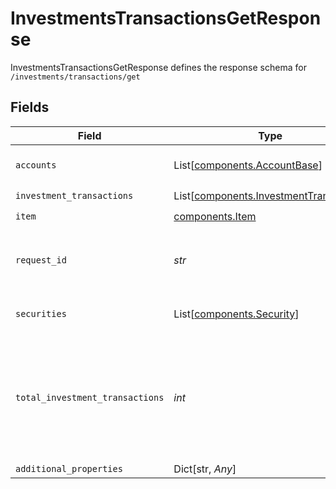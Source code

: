 # InvestmentsTransactionsGetResponse

InvestmentsTransactionsGetResponse defines the response schema for `/investments/transactions/get`


## Fields

| Field                                                                                                                                                                                                                                                           | Type                                                                                                                                                                                                                                                            | Required                                                                                                                                                                                                                                                        | Description                                                                                                                                                                                                                                                     |
| --------------------------------------------------------------------------------------------------------------------------------------------------------------------------------------------------------------------------------------------------------------- | --------------------------------------------------------------------------------------------------------------------------------------------------------------------------------------------------------------------------------------------------------------- | --------------------------------------------------------------------------------------------------------------------------------------------------------------------------------------------------------------------------------------------------------------- | --------------------------------------------------------------------------------------------------------------------------------------------------------------------------------------------------------------------------------------------------------------- |
| `accounts`                                                                                                                                                                                                                                                      | List[[components.AccountBase](../../models/components/accountbase.md)]                                                                                                                                                                                          | :heavy_check_mark:                                                                                                                                                                                                                                              | The accounts for which transaction history is being fetched.                                                                                                                                                                                                    |
| `investment_transactions`                                                                                                                                                                                                                                       | List[[components.InvestmentTransaction](../../models/components/investmenttransaction.md)]                                                                                                                                                                      | :heavy_check_mark:                                                                                                                                                                                                                                              | The transactions being fetched                                                                                                                                                                                                                                  |
| `item`                                                                                                                                                                                                                                                          | [components.Item](../../models/components/item.md)                                                                                                                                                                                                              | :heavy_check_mark:                                                                                                                                                                                                                                              | Metadata about the Item.                                                                                                                                                                                                                                        |
| `request_id`                                                                                                                                                                                                                                                    | *str*                                                                                                                                                                                                                                                           | :heavy_check_mark:                                                                                                                                                                                                                                              | A unique identifier for the request, which can be used for troubleshooting. This identifier, like all Plaid identifiers, is case sensitive.                                                                                                                     |
| `securities`                                                                                                                                                                                                                                                    | List[[components.Security](../../models/components/security.md)]                                                                                                                                                                                                | :heavy_check_mark:                                                                                                                                                                                                                                              | All securities for which there is a corresponding transaction being fetched.                                                                                                                                                                                    |
| `total_investment_transactions`                                                                                                                                                                                                                                 | *int*                                                                                                                                                                                                                                                           | :heavy_check_mark:                                                                                                                                                                                                                                              | The total number of transactions available within the date range specified. If `total_investment_transactions` is larger than the size of the `transactions` array, more transactions are available and can be fetched via manipulating the `offset` parameter. |
| `additional_properties`                                                                                                                                                                                                                                         | Dict[str, *Any*]                                                                                                                                                                                                                                                | :heavy_minus_sign:                                                                                                                                                                                                                                              | N/A                                                                                                                                                                                                                                                             |